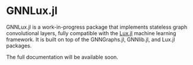 # GNNLux.jl 

GNNLux.jl is a work-in-progress package that implements stateless graph convolutional layers, fully compatible with the [Lux.jl](https://lux.csail.mit.edu/stable/) machine learning framework. It is built on top of the GNNGraphs.jl, GNNlib.jl, and Lux.jl packages.

The full documentation will be available soon.